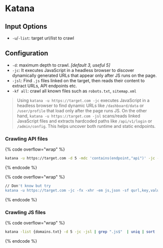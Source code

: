 # Katana

## Input Options

* `-u`/`-list`: target url/list to crawl



## Configuration

* `-d`: maximum depth to crawl. _\[default 3, useful 5]_
* `-jc`: It executes JavaScript in a headless browser to discover dynamically generated URLs that appear only after JS runs on the page.&#x20;
* `-jsl`: Find `.js` files linked on the target, then reads their content to extract URLs, API endpoints etc.&#x20;
* `-kf all`: crawl all known files such as `robots.txt`, `sitemap.xml`

> Using `katana -u https://target.com -jc` executes JavaScript in a headless browser to find dynamic URLs like `/dashboard/data` or `/user/profile` that load only after the page runs JS. On the other hand, `katana -u https://target.com -jsl` scans/reads linked JavaScript files and extracts hardcoded paths like `/api/v1/login` or `/admin/config`. This helps uncover both runtime and static endpoints.

### Crawling API files

{% code overflow="wrap" %}
```bash
katana -u https://target.com -d 5 -mdc 'contains(endpoint,"api")' -jc -o api_endpoints.txt
```
{% endcode %}

{% code overflow="wrap" %}
```bash
// Don't know but try
katana -u https://target.com -jc -fx -xhr -em js,json -sf qurl,key,value -o api_endpoints.txt
```
{% endcode %}

### Crawling JS files

{% code overflow="wrap" %}
```bash
katana -list {domains.txt} -d 5 -jc -jsl | grep ".js$"  | uniq | sort
```
{% endcode %}
